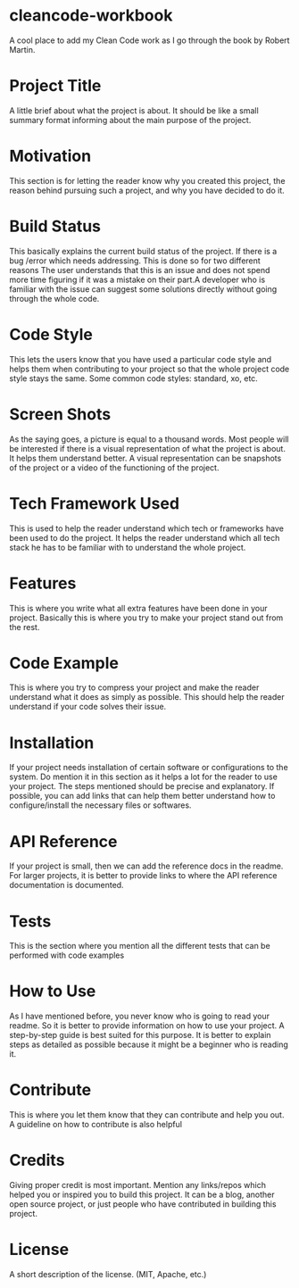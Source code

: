 # cleancode-workbook
A cool place to add my Clean Code work as I go through the book by Robert Martin.

# Project Title

A little brief about what the project is about. It should be like a small summary format informing about the main purpose of the project.

# Motivation

This section is for letting the reader know why you created this project, the reason behind pursuing such a project, and why you have decided to do it.

# Build Status

This basically explains the current build status of the project. If there is a bug /error which needs addressing. This is done so for two different reasons The user understands that this is an issue and does not spend more time figuring if it was a mistake on their part.A developer who is familiar with the issue can suggest some solutions directly without going through the whole code.

# Code Style

This lets the users know that you have used a particular code style and helps them when contributing to your project so that the whole project code style stays the same. Some common code styles: standard, xo, etc.

# Screen Shots

As the saying goes, a picture is equal to a thousand words. Most people will be interested if there is a visual representation of what the project is about. It helps them understand better. A visual representation can be snapshots of the project or a video of the functioning of the project.

# Tech Framework Used

This is used to help the reader understand which tech or frameworks have been used to do the project. It helps the reader understand which all tech stack he has to be familiar with to understand the whole project.

# Features

This is where you write what all extra features have been done in your project. Basically this is where you try to make your project stand out from the rest.

# Code Example

This is where you try to compress your project and make the reader understand what it does as simply as possible. This should help the reader understand if your code solves their issue.

# Installation

If your project needs installation of certain software or configurations to the system. Do mention it in this section as it helps a lot for the reader to use your project. The steps mentioned should be precise and explanatory.  If possible, you can add links that can help them better understand how to configure/install the necessary files or softwares.

# API Reference

If your project is small, then we can add the reference docs in the readme. For larger projects, it is better to provide links to where the API reference documentation is documented.

# Tests

This is the section where you mention all the different tests that can be performed with code examples

# How to Use

As I have mentioned before, you never know who is going to read your readme. So it is better to provide information on how to use your project. A step-by-step guide is best suited for this purpose. It is better to explain steps as detailed as possible because it might be a beginner who is reading it.

# Contribute

This is where you let them know that they can contribute and help you out. A guideline on how to contribute is also helpful

# Credits

Giving proper credit is most important. Mention any links/repos which helped you or inspired you to build this project. It can be a blog, another open source project, or just people who have contributed in building this project.

# License

A short description of the license. (MIT, Apache, etc.)
